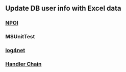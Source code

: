 ## Update DB user info with Excel data
### [NPOI](https://github.com/tonyqus/npoi) 
### MSUnitTest
### [log4net](https://github.com/apache/logging-log4net)
### [Handler Chain](https://github.com/RefactoringGuru/design-patterns-csharp/tree/main/ChainOfResponsibility.Conceptual)
